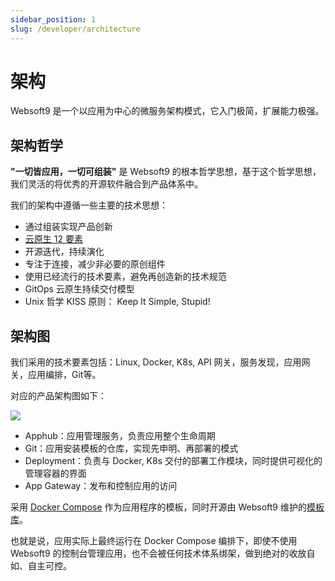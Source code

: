 ```yaml
---
sidebar_position: 1
slug: /developer/architecture
---
```


# 架构

Websoft9 是一个以应用为中心的微服务架构模式，它入门极简，扩展能力极强。  

## 架构哲学

**"一切皆应用，一切可组装"** 是 Websoft9 的根本哲学思想，基于这个哲学思想，我们灵活的将优秀的开源软件融合到产品体系中。  

我们的架构中遵循一些主要的技术思想：

- 通过组装实现产品创新
- [云原生 12 要素](https://12factor.net/zh_cn/)
- 开源迭代，持续演化
- 专注于连接，减少非必要的原创组件
- 使用已经流行的技术要素，避免再创造新的技术规范
- GitOps 云原生持续交付模型
- Unix 哲学 KISS 原则： Keep It Simple, Stupid!

## 架构图

我们采用的技术要素包括：Linux, Docker, K8s, API 网关，服务发现，应用网关，应用编排，Git等。  

对应的产品架构图如下：  

![](https://libs.websoft9.com/Websoft9/DocsPicture/zh/websoft9/websoft9-architecture.png)


- Apphub：应用管理服务，负责应用整个生命周期
- Git：应用安装模板的仓库，实现先申明、再部署的模式
- Deployment：负责与 Docker, K8s 交付的部署工作模块，同时提供可视化的管理容器的界面
- App Gateway：发布和控制应用的访问

采用 [Docker Compose](https://docs.docker.com/compose/) 作为应用程序的模板，同时开源由 Websoft9 维护的[模板库](https://github.com/Websoft9/docker-library)。

也就是说，应用实际上最终运行在 Docker Compose 编排下，即使不使用 Websoft9 的控制台管理应用，也不会被任何技术体系绑架，做到绝对的收放自如、自主可控。  
